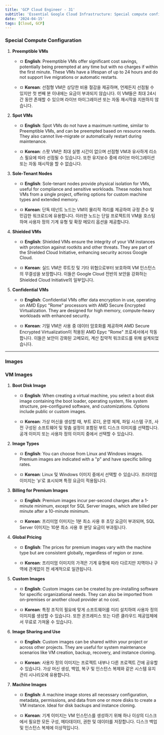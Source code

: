 ```yaml
---
title: 'GCP Cloud Engineer - 31'
subtitle: 'Essential Google Cloud Infrastructure: Special compute configurations / Images'
date: '2024-04-15'
tags: [Cloud, GCP]
---
```


### Special Compute Configuration

1. **Preemptible VMs**
   
   - ㅁ **English**: Preemptible VMs offer significant cost savings, potentially being preempted at any time but with no charges if within the first minute. These VMs have a lifespan of up to 24 hours and do not support live migrations or automatic restarts.
   
   - ㅁ **Korean**: 선점형 VM은 상당한 비용 절감을 제공하며, 언제든지 선점될 수 있지만 첫 번째 분 이내에는 요금이 부과되지 않습니다. 이 VM들은 최대 24시간 동안 존재할 수 있으며 라이브 마이그레이션 또는 자동 재시작을 지원하지 않습니다.

2. **Spot VMs**
   
   - ㅁ **English**: Spot VMs do not have a maximum runtime, similar to Preemptible VMs, and can be preempted based on resource needs. They also cannot live-migrate or automatically restart during maintenance.
   
   - ㅁ **Korean**: 스팟 VM은 최대 실행 시간이 없으며 선점형 VM과 유사하게 리소스 필요에 따라 선점될 수 있습니다. 또한 유지보수 중에 라이브 마이그레이션 또는 자동 재시작을 할 수 없습니다.

3. **Sole-Tenant Nodes**
   
   - ㅁ **English**: Sole-tenant nodes provide physical isolation for VMs, useful for compliance and sensitive workloads. These nodes host VMs from a single project, offering options for custom machine types and extended memory.
   
   - ㅁ **Korean**: 단독 테넌트 노드는 VM의 물리적 격리를 제공하여 규정 준수 및 민감한 워크로드에 유용합니다. 이러한 노드는 단일 프로젝트의 VM을 호스팅하며 사용자 정의 기계 유형 및 확장 메모리 옵션을 제공합니다.

4. **Shielded VMs**
   
   - ㅁ **English**: Shielded VMs ensure the integrity of your VM instances with protection against rootkits and other threats. They are part of the Shielded Cloud Initiative, enhancing security across Google Cloud.
   
   - ㅁ **Korean**: 실드 VM은 루트킷 및 기타 위협으로부터 보호하여 VM 인스턴스의 무결성을 보장합니다. 이들은 Google Cloud 전반의 보안을 강화하는 Shielded Cloud Initiative의 일부입니다.

5. **Confidential VMs**
   
   - ㅁ **English**: Confidential VMs offer data encryption in use, operating on AMD Epyc "Rome" processors with AMD Secure Encrypted Virtualization. They are designed for high memory, compute-heavy workloads with enhanced security.
   
   - ㅁ **Korean**: 기밀 VM은 사용 중 데이터 암호화를 제공하며 AMD Secure Encrypted Virtualization이 적용된 AMD Epyc "Rome" 프로세서에서 작동합니다. 이들은 보안이 강화된 고메모리, 계산 집약적 워크로드를 위해 설계되었습니다.


--------


### Images

### VM Images

1. **Boot Disk Image**
   
   - ㅁ **English**: When creating a virtual machine, you select a boot disk image containing the boot loader, operating system, file system structure, pre-configured software, and customizations. Options include public or custom images.
   
   - ㅁ **Korean**: 가상 머신을 생성할 때, 부트 로더, 운영 체제, 파일 시스템 구조, 사전 구성된 소프트웨어 및 맞춤 설정이 포함된 부트 디스크 이미지를 선택합니다. 공개 이미지 또는 사용자 정의 이미지 중에서 선택할 수 있습니다.

2. **Image Types**
   
   - ㅁ **English**: You can choose from Linux and Windows images. Premium images are indicated with a "p" and have specific billing rates.
   
   - ㅁ **Korean**: Linux 및 Windows 이미지 중에서 선택할 수 있습니다. 프리미엄 이미지는 'p'로 표시되며 특정 요금이 적용됩니다.

3. **Billing for Premium Images**
   
   - ㅁ **English**: Premium images incur per-second charges after a 1-minute minimum, except for SQL Server images, which are billed per minute after a 10-minute minimum.
   
   - ㅁ **Korean**: 프리미엄 이미지는 1분 최소 사용 후 초당 요금이 부과되며, SQL Server 이미지는 10분 최소 사용 후 분당 요금이 부과됩니다.

4. **Global Pricing**
   
   - ㅁ **English**: The prices for premium images vary with the machine type but are consistent globally, regardless of region or zone.
   
   - ㅁ **Korean**: 프리미엄 이미지의 가격은 기계 유형에 따라 다르지만 지역이나 구역에 관계없이 전 세계적으로 일관됩니다.

5. **Custom Images**
   
   - ㅁ **English**: Custom images can be created by pre-installing software for specific organizational needs. They can also be imported from on-premises or another cloud provider at no cost.
   
   - ㅁ **Korean**: 특정 조직의 필요에 맞게 소프트웨어를 미리 설치하여 사용자 정의 이미지를 생성할 수 있습니다. 또한 온프레미스 또는 다른 클라우드 제공업체에서 무료로 가져올 수 있습니다.

6. **Image Sharing and Use**
   
   - ㅁ **English**: Custom images can be shared within your project or across other projects. They are useful for system maintenance scenarios like VM creation, backup, recovery, and instance cloning.
   
   - ㅁ **Korean**: 사용자 정의 이미지는 프로젝트 내부나 다른 프로젝트 간에 공유할 수 있습니다. 가상 머신 생성, 백업, 복구 및 인스턴스 복제와 같은 시스템 유지 관리 시나리오에 유용합니다.

7. **Machine Images**
   
   - ㅁ **English**: A machine image stores all necessary configuration, metadata, permissions, and data from one or more disks to create a VM instance. Ideal for disk backups and instance cloning.
   
   - ㅁ **Korean**: 기계 이미지는 VM 인스턴스를 생성하기 위해 하나 이상의 디스크에서 필요한 모든 구성, 메타데이터, 권한 및 데이터를 저장합니다. 디스크 백업 및 인스턴스 복제에 이상적입니다.


